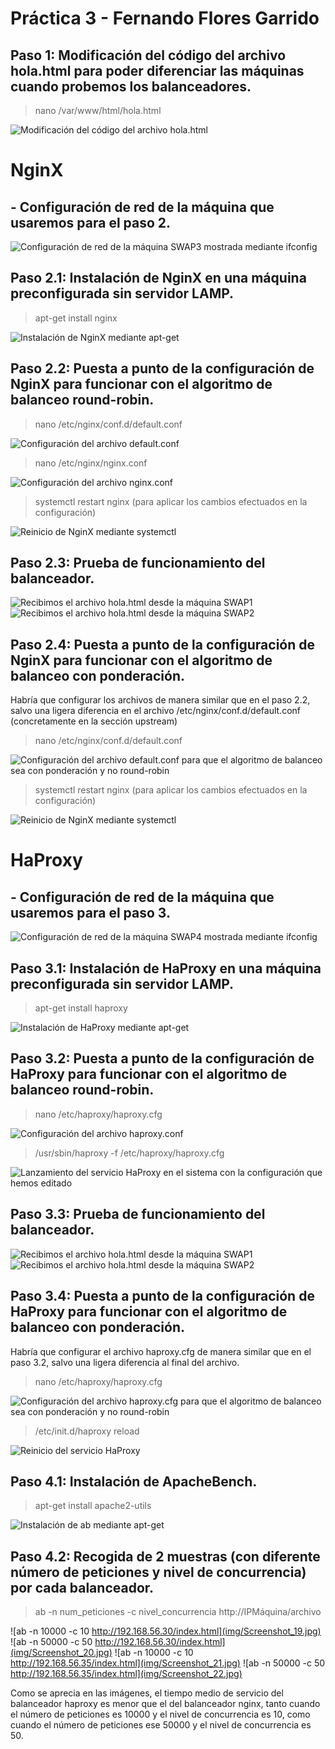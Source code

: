 # Práctica 3 - Fernando Flores Garrido## Paso 1: Modificación del código del archivo hola.html para poder diferenciar las máquinas cuando probemos los balanceadores.> nano /var/www/html/hola.html![Modificación del código del archivo hola.html](img/Screenshot_4.jpg)# NginX## - Configuración de red de la máquina que usaremos para el paso 2.![Configuración de red de la máquina SWAP3 mostrada mediante ifconfig](img/SWAP3.jpg)## Paso 2.1: Instalación de NginX en una máquina preconfigurada sin servidor LAMP.> apt-get install nginx![Instalación de NginX mediante apt-get](img/Screenshot_2.jpg)## Paso 2.2: Puesta a punto de la configuración de NginX para funcionar con el algoritmo de balanceo round-robin.> nano /etc/nginx/conf.d/default.conf![Configuración del archivo default.conf](img/Screenshot_5.jpg)> nano /etc/nginx/nginx.conf![Configuración del archivo nginx.conf](img/Screenshot_6.jpg)> systemctl restart nginx (para aplicar los cambios efectuados en la configuración)![Reinicio de NginX mediante systemctl](img/Screenshot_7.jpg)## Paso 2.3: Prueba de funcionamiento del balanceador.![Recibimos el archivo hola.html desde la máquina SWAP1](img/Screenshot_8.jpg)![Recibimos el archivo hola.html desde la máquina SWAP2](img/Screenshot_9.jpg)## Paso 2.4: Puesta a punto de la configuración de NginX para funcionar con el algoritmo de balanceo con ponderación.Habría que configurar los archivos de manera similar que en el paso 2.2, salvo una ligera diferencia en el archivo /etc/nginx/conf.d/default.conf (concretamente en la sección upstream)> nano /etc/nginx/conf.d/default.conf![Configuración del archivo default.conf para que el algoritmo de balanceo sea con ponderación y no round-robin](img/Screenshot_10.jpg)> systemctl restart nginx (para aplicar los cambios efectuados en la configuración)![Reinicio de NginX mediante systemctl](img/Screenshot_7.jpg)# HaProxy## - Configuración de red de la máquina que usaremos para el paso 3.![Configuración de red de la máquina SWAP4 mostrada mediante ifconfig](img/SWAP4.jpg)## Paso 3.1: Instalación de HaProxy en una máquina preconfigurada sin servidor LAMP.> apt-get install haproxy![Instalación de HaProxy mediante apt-get](img/Screenshot_11.jpg)## Paso 3.2: Puesta a punto de la configuración de HaProxy para funcionar con el algoritmo de balanceo round-robin.> nano /etc/haproxy/haproxy.cfg![Configuración del archivo haproxy.conf](img/Screenshot_12.jpg)> /usr/sbin/haproxy -f /etc/haproxy/haproxy.cfg![Lanzamiento del servicio HaProxy en el sistema con la configuración que hemos editado](img/Screenshot_13.jpg)## Paso 3.3: Prueba de funcionamiento del balanceador.![Recibimos el archivo hola.html desde la máquina SWAP1](img/Screenshot_14.jpg)![Recibimos el archivo hola.html desde la máquina SWAP2](img/Screenshot_15.jpg)## Paso 3.4: Puesta a punto de la configuración de HaProxy para funcionar con el algoritmo de balanceo con ponderación.Habría que configurar el  archivo haproxy.cfg de manera similar que en el paso 3.2, salvo una ligera diferencia al final del archivo.> nano /etc/haproxy/haproxy.cfg![Configuración del archivo haproxy.cfg para que el algoritmo de balanceo sea con ponderación y no round-robin](img/Screenshot_16.jpg)> /etc/init.d/haproxy reload![Reinicio del servicio HaProxy](img/Screenshot_17.jpg)## Paso 4.1: Instalación de ApacheBench.> apt-get install apache2-utils![Instalación de ab mediante apt-get](img/Screenshot_18.jpg)## Paso 4.2: Recogida de 2 muestras (con diferente número de peticiones y nivel de concurrencia) por cada balanceador.> ab -n num_peticiones -c nivel_concurrencia http://IPMáquina/archivo![ab -n 10000 -c 10 http://192.168.56.30/index.html](img/Screenshot_19.jpg)![ab -n 50000 -c 50 http://192.168.56.30/index.html](img/Screenshot_20.jpg)![ab -n 10000 -c 10 http://192.168.56.35/index.html](img/Screenshot_21.jpg)![ab -n 50000 -c 50 http://192.168.56.35/index.html](img/Screenshot_22.jpg)Como se aprecia en las imágenes, el tiempo medio de servicio del balanceador haproxy es menor que el del balanceador nginx, tanto cuando el número de peticiones es 10000 y el nivel de concurrencia es 10, como cuando el número de peticiones ese 50000 y el nivel de concurrencia es 50.